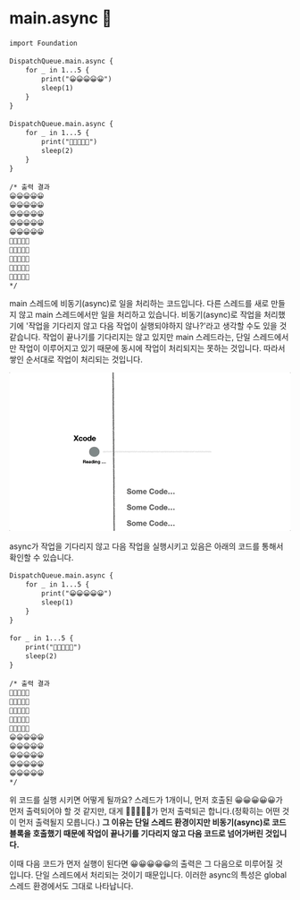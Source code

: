 # main.async 👀</br>
```swift!
import Foundation

DispatchQueue.main.async {
	for _ in 1...5 {
		print("😀😀😀😀😀")
		sleep(1)
	}
}

DispatchQueue.main.async {
	for _ in 1...5 {
		print("🥶🥶🥶🥶🥶")
		sleep(2)
	}
}

/* 출력 결과
😀😀😀😀😀
😀😀😀😀😀
😀😀😀😀😀
😀😀😀😀😀
😀😀😀😀😀
🥶🥶🥶🥶🥶
🥶🥶🥶🥶🥶
🥶🥶🥶🥶🥶
🥶🥶🥶🥶🥶
🥶🥶🥶🥶🥶
*/
```

main 스레드에 비동기(async)로 일을 처리하는 코드입니다.
다른 스레드를 새로 만들지 않고 main 스레드에서만 일을 처리하고 있습니다.
비동기(async)로 작업을 처리했기에 '작업을 기다리지 않고 다음 작업이 실행되야하지 않나?'라고 생각할 수도 있을 것 같습니다.
작업이 끝나기를 기다리지는 않고 있지만 main 스레드라는, 
단일 스레드에서만 작업이 이루어지고 있기 때문에 동시에 작업이 처리되지는 못하는 것입니다.
따라서 쌓인 순서대로 작업이 처리되는 것입니다.

<img src = "https://github.com/devKobe24/images/blob/main/syncAndAsync2.gif?raw=true"></br>

async가 작업을 기다리지 않고 다음 작업을 실행시키고 있음은 아래의 코드를 통해서 확인할 수 있습니다.

```swift!
DispatchQueue.main.async {
	for _ in 1...5 {
		print("😀😀😀😀😀")
		sleep(1)
	}
}

for _ in 1...5 {
	print("🥶🥶🥶🥶🥶")
	sleep(2)
}

/* 출력 결과
🥶🥶🥶🥶🥶
🥶🥶🥶🥶🥶
🥶🥶🥶🥶🥶
🥶🥶🥶🥶🥶
🥶🥶🥶🥶🥶
😀😀😀😀😀
😀😀😀😀😀
😀😀😀😀😀
😀😀😀😀😀
😀😀😀😀😀
*/
```

위 코드를 실행 시키면 어떻게 될까요?
스레드가 1개이니, 먼저 호출된 😀😀😀😀😀가 먼저 출력되어야 할 것 같지만,
대게 🥶🥶🥶🥶🥶가 먼저 출력되곤 합니다.(정확히는 어떤 것이 먼저 출력될지 모릅니다.)
**그 이유는 단일 스레드 환경이지만 비동기(async)로 코드 블록을 호출했기 때문에 작업이 끝나기를 기다리지 않고 다음 코드로 넘어가버린 것입니다.**

이때 다음 코드가 먼저 실행이 된다면 😀😀😀😀😀의 출력은 그 다음으로 미루어질 것 입니다.
단일 스레드에서 처리되는 것이기 때문입니다.
이러한 async의 특성은 global 스레드 환경에서도 그대로 나타납니다.
